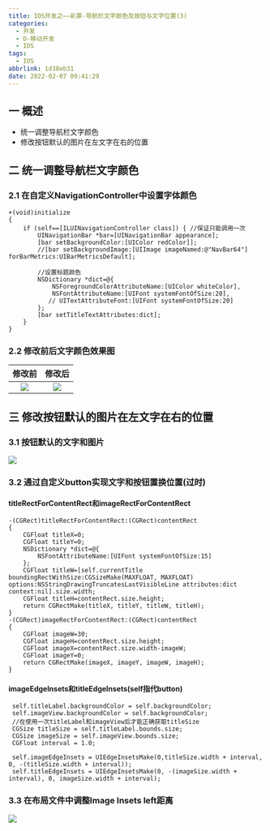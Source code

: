 ```yaml
---
title: IOS开发之——彩票-导航栏文字颜色及按钮与文字位置(3)
categories:
  - 开发
  - D-移动开发
  - IOS
tags:
  - IOS
abbrlink: 1d38eb31
date: 2022-02-07 09:41:29
---
```

## 一 概述

* 统一调整导航栏文字颜色
* 修改按钮默认的图片在左文字在右的位置

<!--more-->

## 二 统一调整导航栏文字颜色

### 2.1 在自定义NavigationController中设置字体颜色

```
+(void)initialize
{
    if (self==[ILUINavigationController class]) { //保证只能调用一次
        UINavigationBar *bar=[UINavigationBar appearance];
        [bar setBackgroundColor:[UIColor redColor]];
        //[bar setBackgroundImage:[UIImage imageNamed:@"NavBar64"] forBarMetrics:UIBarMetricsDefault];
        
        //设置标题颜色
        NSDictionary *dict=@{
            NSForegroundColorAttributeName:[UIColor whiteColor],
            NSFontAttributeName:[UIFont systemFontOfSize:20],
           // UITextAttributeFont:[UIFont systemFontOfSize:20]
        };
        [bar setTitleTextAttributes:dict];
    }
}
```

### 2.2 修改前后文字颜色效果图

| 修改前 | 修改后 |
| :----: | :----: |
| ![][1] | ![][2] |

## 三 修改按钮默认的图片在左文字在右的位置

### 3.1 按钮默认的文字和图片

![][3]

### 3.2 通过自定义button实现文字和按钮置换位置(过时)

#### titleRectForContentRect和imageRectForContentRect

```
-(CGRect)titleRectForContentRect:(CGRect)contentRect
{
    CGFloat titleX=0;
    CGFloat titleY=0;
    NSDictionary *dict=@{
        NSFontAttributeName:[UIFont systemFontOfSize:15]
    };
    CGFloat titleW=[self.currentTitle boundingRectWithSize:CGSizeMake(MAXFLOAT, MAXFLOAT) options:NSStringDrawingTruncatesLastVisibleLine attributes:dict context:nil].size.width;
    CGFloat titleH=contentRect.size.height;
    return CGRectMake(titleX, titleY, titleW, titleH);
}
-(CGRect)imageRectForContentRect:(CGRect)contentRect
{
    CGFloat imageW=30;
    CGFloat imageH=contentRect.size.height;
    CGFloat imageX=contentRect.size.width-imageW;
    CGFloat imageY=0;
    return CGRectMake(imageX, imageY, imageW, imageH);
}
```

#### imageEdgeInsets和titleEdgeInsets(self指代button)

```
 self.titleLabel.backgroundColor = self.backgroundColor;
 self.imageView.backgroundColor = self.backgroundColor;
 //在使用一次titleLabel和imageView后才能正确获取titleSize
 CGSize titleSize = self.titleLabel.bounds.size;
 CGSize imageSize = self.imageView.bounds.size;
 CGFloat interval = 1.0;

 self.imageEdgeInsets = UIEdgeInsetsMake(0,titleSize.width + interval, 0, -(titleSize.width + interval));
 self.titleEdgeInsets = UIEdgeInsetsMake(0, -(imageSize.width + interval), 0, imageSize.width + interval);
```

### 3.3 在布局文件中调整Image Insets left距离
![][4]




[1]:https://cdn.jsdelivr.net/gh/PGzxc/CDN@master/blog-ios/ios-caipiao-navigation-font-black.png
[2]:https://cdn.jsdelivr.net/gh/PGzxc/CDN@master/blog-ios/ios-caipiao-navigation-font-white.png
[3]:https://cdn.jsdelivr.net/gh/PGzxc/CDN@master/blog-ios/ios-caipiao-button-default-value.png
[4]:https://cdn.jsdelivr.net/gh/PGzxc/CDN@master/blog-ios/ios-caipiao-button-image-insets-left.png

